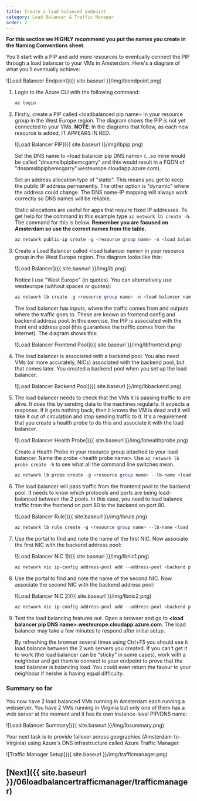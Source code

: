 ```yaml
---
title: Create a load balanced endpoint
category: Load Balancer & Traffic Manager
order: 2
---
```


**For this section we HIGHLY recommend you put the names you create in the Naming Conventions sheet.**

You'll start with a PIP and add more resources to eventually connect the PIP through a load balancer to your VMs in Amsterdam. Here's a diagram of what you'll eventually achieve:

![Load Balancer Endpoint]({{ site.baseurl }}/img/lbendpoint.png)

1. Login to the Azure CLI with the following command:

    ```powershell
    az login
    ``` 

1. Firstly, create a PIP called <loadbalanced pip name\> in your resource group in the West Europe region. The diagram shows the PIP is not yet connected to your VMs. **NOTE**: In the diagrams that follow, as each new resource is added, IT APPEARS IN RED.

    ![Load Balancer PIP]({{ site.baseurl }}/img/lbpip.png)

    Set the DNS name to <load balancer pip DNS name\> (...so mine would be called "dnsamslbpipbemcgarry" and this would result in a FQDN of "dnsamslbpipbemcgarry".westeurope.cloudapp.azure.com). 

    Set an address allocation type of "static". This means you get to keep the public IP address permanently. The other option is "dynamic" where the address could change. The DNS name-IP mapping will always work correctly so DNS names will be reliable.

    Static allocations are useful for apps that require fixed IP addresses. To get help for the command in this example type ```az network lb create -h```. The command for this is below. **Remember you are focused on Amsterdam so use the correct names from the table.**

    ```powershell
    az network public-ip create -g <resource group name> -n <load balancer pip name> -l westeurope --dns-name <load balancer pip DNS name> --allocation-method static
    ```

1. Create a Load Balancer called <load balancer name\> in your resource group in the West Europe region. The diagram looks like this:

    ![Load Balancer]({{ site.baseurl }}/img/lb.png)

    Notice I use "West Europe" (in quotes). You can alternatively use westeurope (without spaces or quotes):

    ```powershell
    az network lb create -g <resource group name> -n <load balancer name> -l "West Europe" --backend-pool-name <backend pool name> --frontend-ip-name <frontend config name> --public-ip-address <load balancer pip name>
    ```

    The load balancer has inputs, where the traffic comes from and outputs where the traffic goes to. These are known as frontend config and backend address pool. In this exercise, the PIP is associated with the front end address pool (this guarantees the traffic comes from the Internet). The diagram shows this:

    ![Load Balancer Frontend Pool]({{ site.baseurl }}/img/lbfrontend.png)

1. The load balancer is associated with a backend pool. You also need VMs (or more accurately, NICs) associated with the backend pool, but that comes later. You created a backend pool when you set up the load balancer.

    ![Load Balancer Backend Pool]({{ site.baseurl }}/img/lbbackend.png)

1. The load balancer needs to check that the VMs it is passing traffic to are alive. It does this by sending data to the machines regularly. It expects a response. If it gets nothing back, then it knows the VM is dead and it will take it out of circulation and stop sending traffic to it. It's a requirement that you create a health probe to do this and associate it with the load balancer.

    ![Load Balancer Health Probe]({{ site.baseurl }}/img/lbhealthprobe.png)

    Create a Health Probe in your resource group attached to your load balancer. Name the probe <health probe name\>. Use ```az network lb probe create -h``` to see what all the command line switches mean.

    ```powershell
    az network lb probe create -g <resource group name> --lb-name <load balancer name> -n <health probe name> --protocol tcp --port 80 --interval 15 --threshold 4
    ```

1. The load balancer will pass traffic from the frontend pool to the backend pool. It needs to know which protocols and ports are being load-balanced between the 2 pools. In this case, you need to load balance traffic from the frontend on port 80 to the backend on port 80.

    ![Load Balancer Rule]({{ site.baseurl }}/img/lbrule.png)

    ```powershell
    az network lb rule create -g <resource group name> --lb-name <load balancer name> -n <load balancer rule name> --protocol tcp --frontend-port 80 --backend-port 80 --frontend-ip-name <frontend config name> --backend-pool-name <backend pool name> --probe-name <health probe name>
    ```

1. Use the portal to find and note the name of the first NIC. Now associate the first NIC with the backend address pool:

    ![Load Balancer NIC 1]({{ site.baseurl }}/img/lbnic1.png)

    ```powershell
    az network nic ip-config address-pool add --address-pool <backend pool name> --ip-config-name ipconfig1 --lb-name <load balancer name> -g <resource group name> --nic-name <1st NIC name>
    ```

1. Use the portal to find and note the name of the second NIC. Now associate the second NIC with the backend address pool:

    ![Load Balancer NIC 2]({{ site.baseurl }}/img/lbnic2.png)

    ```powershell
    az network nic ip-config address-pool add --address-pool <backend pool name> --ip-config-name ipconfig1 --lb-name <load balancer name> -g <resource group name> --nic-name <2nd NIC name>
    ```

1. Test the load balancing features out. Open a browser and go to **<load balancer pip DNS name\>.westeurope.cloudapp.azure.com**. The load balancer may take a few minutes to respond after initial setup.

    By refreshing the browser several times using Ctrl+F5 you should see it load balance between the 2 web servers you created. If you can't get it to work (the load balancer can be "sticky" in some cases), work with a neighbour and get them to connect to your endpoint to prove that the load balancer is balancing load. You could even return the favour to your neighbour if he/she is having equal difficulty.

### Summary so far

You now have 2 load balanced VMs running in Amsterdam each running a webserver. You have 2 VMs running in Virginia but only one of them has a web server at the moment and it has its own instance-level PIP/DNS name:

![Load Balancer Summary]({{ site.baseurl }}/img/lbsummary.png)

Your next task is to provide failover across geographies (Amsterdam-to-Virginia) using Azure's DNS infrastructure called Azure Traffic Manager.

![Traffic Manager Setup]({{ site.baseurl }}/img/trafficmanager.png)

## [Next]({{ site.baseurl }}/06loadbalancertrafficmanager/trafficmanager)
